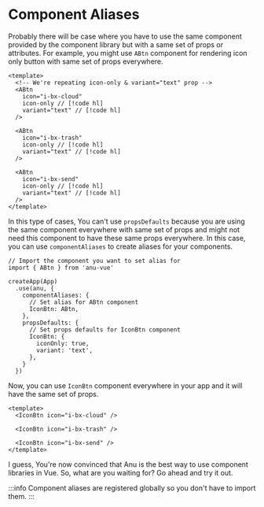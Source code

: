 # Component Aliases

Probably there will be case where you have to use the same component provided by the component library but with a same set of props or attributes. For example, you might use `ABtn` component for rendering icon only button with same set of props everywhere.

```vue
<template>
  <!-- We're repeating icon-only & variant="text" prop -->
  <ABtn
    icon="i-bx-cloud"
    icon-only // [!code hl]
    variant="text" // [!code hl]
  />

  <ABtn
    icon="i-bx-trash"
    icon-only // [!code hl]
    variant="text" // [!code hl]
  />

  <ABtn
    icon="i-bx-send"
    icon-only // [!code hl]
    variant="text" // [!code hl]
  />
</template>
```

In this type of cases, You can't use `propsDefaults` because you are using the same component everywhere with same set of props and might not need this component to have these same props everywhere. In this case, you can use `componentAliases` to create aliases for your components.

```ts{6-16}
// Import the component you want to set alias for
import { ABtn } from 'anu-vue'

createApp(App)
  .use(anu, {
    componentAliases: {
      // Set alias for ABtn component
      IconBtn: ABtn,
    },
    propsDefaults: {
      // Set props defaults for IconBtn component
      IconBtn: {
        iconOnly: true,
        variant: 'text',
      },
    }
  })
```

Now, you can use `IconBtn` component everywhere in your app and it will have the same set of props.

```vue
<template>
  <IconBtn icon="i-bx-cloud" />

  <IconBtn icon="i-bx-trash" />

  <IconBtn icon="i-bx-send" />
</template>
```

I guess, You're now convinced that Anu is the best way to use component libraries in Vue. So, what are you waiting for? Go ahead and try it out.

:::info
Component aliases are registered globally so you don't have to import them.
:::
